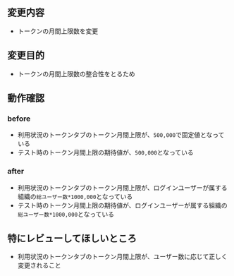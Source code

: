 ## 変更内容
- トークンの月間上限数を変更

## 変更目的
- トークンの月間上限数の整合性をとるため

## 動作確認

### before
- 利用状況のトークンタブのトークン月間上限が、`500,000`で固定値となっている
- テスト時のトークン月間上限の期待値が、`500,000`となっている

### after
- 利用状況のトークンタブのトークン月間上限が、ログインユーザーが属する組織の`総ユーザー数*1000,000`となっている
- テスト時のトークン月間上限の期待値が、ログインユーザーが属する組織の`総ユーザー数*1000,000`となっている

## 特にレビューしてほしいところ
- 利用状況のトークンタブのトークン月間上限が、ユーザー数に応じて正しく変更されること